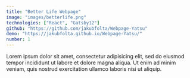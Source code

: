 ```yaml
---
title: "Better Life Webpage"
image: "images/betterlife.png"
technologies: ["React", "Gatsby12"]
github: "https://github.com/jakubfolta/Webpage-Yatsu"
demo: "https://jakubfolta.github.io/Webpage-Yatsu/"
number: 1
---
```

Lorem ipsum dolor sit amet, consectetur adipisicing elit, sed do eiusmod tempor incididunt ut labore et dolore magna aliqua. Ut enim ad minim veniam, quis nostrud exercitation ullamco laboris nisi ut aliquip.